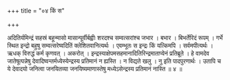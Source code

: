 +++
title = "०४ किं स"

+++

अदितिर्यमिन्द्रं सहस्रं बहून्मासो मासान्पूर्वीर्बह्वीः शरदश्च सम्वत्सरांश्च जभार । बभार । बिभर्तेरिदं रूपम् । गर्भे स्थित इन्द्रो बहुषु सम्वत्सरेष्वदितिं क्लेशितवानित्यर्थः । एवम्भूतः स इन्द्रः किं यत्किमपि । सर्वमपीत्यर्थः । ऋधक् विरुद्धं कर्म कृणवत् । अकरोत् । इन्द्रस्याक्षेपमसहमानादितिरिन्द्रमाताप्येनं प्रतिब्रूते । हे वामदेव जातेषूत्पन्नेषु देवादिष्वन्तर्मध्येस्येन्द्रस्य प्रतिमानं न ह्यस्ति । न विद्यते खलु । नु इति पादपुरणार्थः । उतापि च ये देवादयो जनित्वा जनयितव्या जनयिष्यमाणास्तेषु मध्येऽसेन्द्रस्य प्रतिमानं नास्ति ॥ ४ ॥